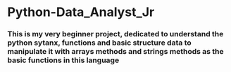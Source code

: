 # Python-Data_Analyst_Jr
### This is my very beginner project, dedicated to understand the python sytanx, functions and basic structure data to manipulate it with arrays methods and strings methods as the basic functions in this language
